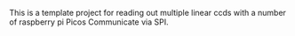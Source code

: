 This is a template project for reading out multiple linear ccds with a number of raspberry pi Picos Communicate via SPI.
